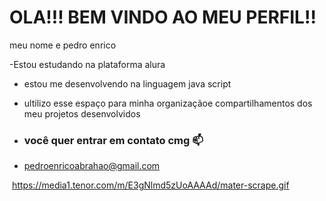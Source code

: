 # OLA!!! BEM VINDO AO MEU PERFIL!!

meu nome e pedro enrico

-Estou estudando na plataforma alura
- estou me desenvolvendo na linguagem java script
- ultilizo esse espaço para minha organizaçãoe compartilhamentos dos meu projetos desenvolvidos

- ### você quer entrar em contato cmg 📫

- pedroenricoabrahao@gmail.com

![]()
https://media1.tenor.com/m/E3gNlmd5zUoAAAAd/mater-scrape.gif
